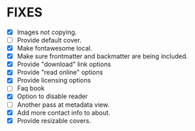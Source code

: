 # FIXES

* [x] Images not copying.
* [ ] Provide default cover.
* [x] Make fontawesome local.
* [x] Make sure frontmatter and backmatter are being included.
* [x] Provide "download" link options
* [x] Provide "read online" options
* [x] Provide licensing options
* [ ] Faq book
* [x] Option to disable reader
* [ ] Another pass at metadata view.
* [x] Add more contact info to about.
* [x] Provide resizable covers.
